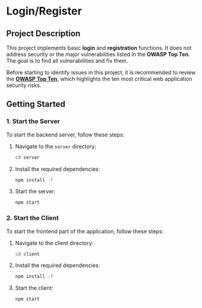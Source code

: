 # Login/Register

## Project Description

This project implements basic **login** and **registration** functions. It does not address security or the major vulnerabilities listed in the **OWASP Top Ten**. The goal is to find all vulnerabilities and fix them.

Before starting to identify issues in this project, it is recommended to review the **[OWASP Top Ten](https://owasp.org/www-project-top-ten/)**, which highlights the ten most critical web application security risks.

## Getting Started

### 1. Start the Server

To start the backend server, follow these steps:

1. Navigate to the `server` directory:
    ```bash
    cd server
    ```
2. Install the required dependencies:
   ```bash
   npm install -f
   ```
3. Start the server:
   ```bash
   npm start
   ```

### 2. Start the Client

To start the frontend part of the application, follow these steps:

1. Navigate to the client directory:
    ```bash
    cd client
    ```
2. Install the required dependencies:
    ```bash
    npm install -f
    ```
3. Start the client:
   ```bash
   npm start
   ```
